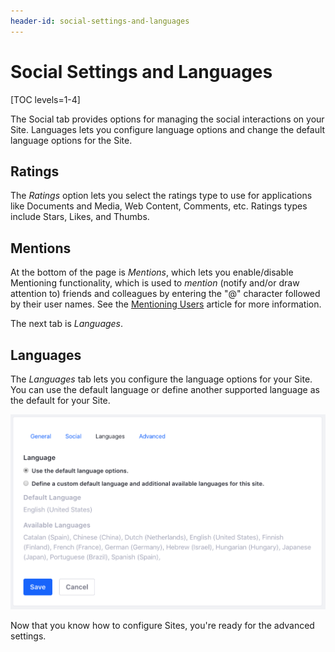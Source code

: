 ```yaml
---
header-id: social-settings-and-languages
---
```


# Social Settings and Languages

[TOC levels=1-4]

The Social tab provides options for managing the social interactions on your
Site. Languages lets you configure language options and change the default
language options for the Site.

## Ratings

The *Ratings* option lets you select the ratings type to use for applications
like Documents and Media, Web Content, Comments, etc. Ratings types include
Stars, Likes, and Thumbs. 

## Mentions

At the bottom of the page is *Mentions*, which lets you enable/disable
Mentioning functionality, which is used to *mention* (notify and/or draw
attention to) friends and colleagues by entering the "@" character followed by
their user names. See the 
[Mentioning Users](/docs/7-1/user/-/knowledge_base/u/mentioning-users) article for more
information.

The next tab is *Languages*.

## Languages

The *Languages* tab lets you configure the language options for your Site. You
can use the default language or define another supported language as the default
for your Site. 

![Figure 1: Setting up Google Analytics for your Site is very easy: sign up for Google Analytics, receive an ID, and then enter it into the Google Analytics ID field.](../../../../images/site-language.png)

Now that you know how to configure Sites, you're ready for the advanced settings.
